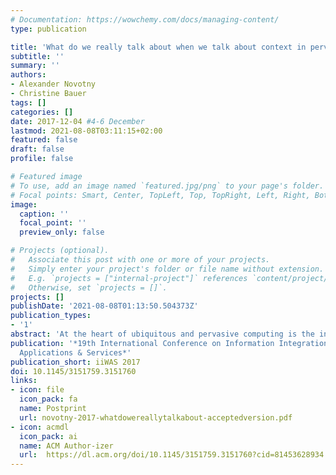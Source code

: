 ```yaml
---
# Documentation: https://wowchemy.com/docs/managing-content/
type: publication

title: 'What do we really talk about when we talk about context in pervasive computing: a review and exploratory analysis'
subtitle: ''
summary: ''
authors:
- Alexander Novotny
- Christine Bauer
tags: []
categories: []
date: 2017-12-04 #4-6 December
lastmod: 2021-08-08T03:11:15+02:00
featured: false
draft: false
profile: false

# Featured image
# To use, add an image named `featured.jpg/png` to your page's folder.
# Focal points: Smart, Center, TopLeft, Top, TopRight, Left, Right, BottomLeft, Bottom, BottomRight.
image:
  caption: ''
  focal_point: ''
  preview_only: false

# Projects (optional).
#   Associate this post with one or more of your projects.
#   Simply enter your project's folder or file name without extension.
#   E.g. `projects = ["internal-project"]` references `content/project/deep-learning/index.md`.
#   Otherwise, set `projects = []`.
projects: []
publishDate: '2021-08-08T01:13:50.504373Z'
publication_types:
- '1'
abstract: 'At the heart of ubiquitous and pervasive computing is the integration of semantically rich contextual information into systems that intelligently adapt their behavior to the context. This paper presents an analysis of the contextual elements considered in the scientific discourse on pervasive computing. To support researchers with positioning their work, this paper explores how well the facets of context are represented and which context el- ements are particularly important in specific application domains, such as healthcare or traffic. Results suggest that context elements are considered diversely among domains. Context spreads across a long tail of heterogeneous, rather specific context elements. Potential factors explaining this high diversity relate to sensor technology, structure of context information as well as purposes and design of context-aware systems.'
publication: '*19th International Conference on Information Integration and Web-based
  Applications & Services*'
publication_short: iiWAS 2017
doi: 10.1145/3151759.3151760
links: 
- icon: file
  icon_pack: fa
  name: Postprint
  url: novotny-2017-whatdowereallytalkabout-acceptedversion.pdf
- icon: acmdl
  icon_pack: ai
  name: ACM Author-izer
  url:  https://dl.acm.org/doi/10.1145/3151759.3151760?cid=81453628934
---
```

